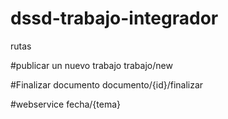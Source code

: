 # dssd-trabajo-integrador


rutas

#publicar un nuevo trabajo
trabajo/new 

#Finalizar documento 
documento/{id}/finalizar

#webservice
fecha/{tema}